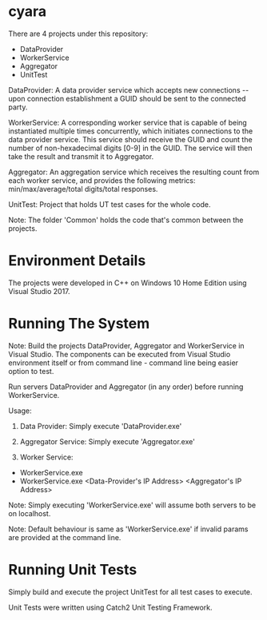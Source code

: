 # cyara

There are 4 projects under this repository:

- DataProvider
- WorkerService
- Aggregator
- UnitTest

DataProvider: A data provider service which accepts new connections -- upon connection establishment a GUID should be sent to the connected party.

WorkerService: A corresponding worker service that is capable of being instantiated multiple times concurrently, which initiates connections to the data provider service. This service should receive the GUID and count the number of non-hexadecimal digits [0-9] in the GUID. The service will then take the result and transmit it to Aggregator.

Aggregator: An aggregation service which receives the resulting count from each worker service, and provides the following metrics: min/max/average/total digits/total responses.

UnitTest: Project that holds UT test cases for the whole code.

Note: The folder 'Common' holds the code that's common between the projects.


# Environment Details

The projects were developed in C++ on Windows 10 Home Edition using Visual Studio 2017.


# Running The System

Note: Build the projects DataProvider, Aggregator and WorkerService in Visual Studio. The components can be executed from Visual Studio environment itself or from command line - command line being easier option to test.

Run servers DataProvider and Aggregator (in any order) before running WorkerService.

Usage:

1. Data Provider: Simply execute 'DataProvider.exe'

2. Aggregator Service: Simply execute 'Aggregator.exe'

3. Worker Service:
- WorkerService.exe
- WorkerService.exe <Data-Provider's IP Address> <Aggregator's IP Address>

Note: Simply executing 'WorkerService.exe' will assume both servers to be on localhost.

Note: Default behaviour is same as 'WorkerService.exe' if invalid params are provided at the command line.


# Running Unit Tests

Simply build and execute the project UnitTest for all test cases to execute.

Unit Tests were written using Catch2 Unit Testing Framework.
